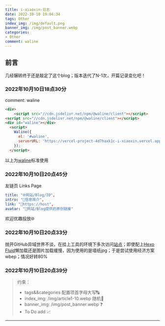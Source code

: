 ```yaml
---
title: i-xiaoxin-日志
date: 2022-10-10 19:04:34
tags: Other
index_img: /img/default.png
banner_img: /img/post_banner.webp
categories:
- Other
comment: waline
---
```


## 前言

几经辗转终于还是敲定了这个blog；版本迭代了N-1次，开篇记录变化吧！

### 2022年10月10日18点30分

comment: waline

```html
<div>
    <script src="//cdn.jsdelivr.net/npm/@waline/client"></script>
<script src="//cdn.jsdelivr.net/npm/@waline/client"></script>  
<div id="waline"></div>
  <script>
    Waline({
      el: '#waline',
      serverURL: 'https://vercel-project-4d7haxk1c-i-xiaoxin.vercel.app',
    });
  </script>
```

以上为[waline](https://waline.js.org/)标准使用

### 2022年10月10日20点45分

 友链页 Links Page

```yaml
title: "🌐网站/Blog/ID",
intro: "📶信息简介",
link: "🔗https://host",
avatar: "🧩网站/Blog提供的原创链接"
```

欢迎优趣投放🌐

### 2022年10月10日20点33分

抛开GitHub异域世界不谈，在挂上工具的环境下多次访问[站点](https://i-xiaoxin.github.io/)；即使配上[Hexo Fluid](https://hexo.fluid-dev.com/docs/)懒加载还是图片加载缓慢，因为使用的是墙纸jpg；于是尝试使用经济方案wbep；情况好转80%

### 2022年10月10日20点39分

>约束：
>
>- tags&&categories 配置项首字母大写🔠
>- index_img: /img/article1-10.webp 随机🎲
>- banner_img: /img/post_banner.webp ❓
>- To Do add 📈

<div>
    <hr>
    <script src="//cdn.jsdelivr.net/npm/@waline/client"></script>
<script src="//cdn.jsdelivr.net/npm/@waline/client"></script>  
<div id="waline"></div>
  <script>
    Waline({
      el: '#waline',
      serverURL: 'https://vercel-project-4d7haxk1c-i-xiaoxin.vercel.app',
    });
  </script>

